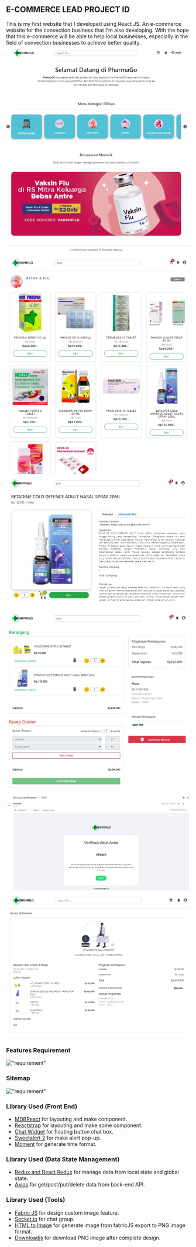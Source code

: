 <!-- This project was bootstrapped with [Create React App](https://github.com/facebook/create-react-app). -->

## E-COMMERCE LEAD PROJECT ID

This is my first website that I developed using React JS. An e-commerce website for the convection business that I'm also developing. With the hope that this e-commerce will be able to help local businesses, especially in the field of convection businesses to achieve better quality.
!["landingpage"](imgreadme/Homepage.JPG)
!["collection"](imgreadme/Product.JPG)
!["detail"](imgreadme/productdetail.JPG)
!["Cart"](imgreadme/cart2.JPG)
!["paymentEmail"](imgreadme/verification.JPG)
!["payment"](imgreadme/invoice.JPG)

### Features Requirement
!["requirement"](imgreadme/requirement.png)

### Sitemap
!["requirement"](imgreadme/sitemap.png)

### Library Used (Front End)
- [MDBReact](https://mdbootstrap.com/docs/react/) for layouting and make component.
- [Reactstrap](https://reactstrap.github.io/) for layouting and make some component.
- [Chat Widget](https://www.npmjs.com/package/react-chat-widget) for floating button chat box.
- [Sweetalert 2](https://sweetalert2.github.io/) for make alert pop-up.
- [Moment](https://momentjs.com/) for generate time format.

### Library Used (Data State Management)
- [Redux and React Redux](https://redux.js.org/) for manage data from local state and global state.
- [Axios](https://www.npmjs.com/package/axios) for get/post/put/delete data from back-end API.

### Library Used (Tools)
- [Fabric JS](http://fabricjs.com/) for design custom image feature.
- [Socket.io](https://socket.io/) for chat group.
- [HTML to Image](https://www.npmjs.com/package/html-to-image) for generate image from fabricJS export to PNG image format.
- [Downloadjs](https://www.npmjs.com/package/downloadjs) for download PNG image after complete design.

<!-- Runs the app in the development mode.<br />
Open [http://localhost:3000](http://localhost:3000) to view it in the browser.

The page will reload if you make edits.<br />
You will also see any lint errors in the console.

### `npm test`

Launches the test runner in the interactive watch mode.<br />
See the section about [running tests](https://facebook.github.io/create-react-app/docs/running-tests) for more information.

### `npm run build`

Builds the app for production to the `build` folder.<br />
It correctly bundles React in production mode and optimizes the build for the best performance.

The build is minified and the filenames include the hashes.<br />
Your app is ready to be deployed!

See the section about [deployment](https://facebook.github.io/create-react-app/docs/deployment) for more information.

### `npm run eject`

**Note: this is a one-way operation. Once you `eject`, you can’t go back!**

If you aren’t satisfied with the build tool and configuration choices, you can `eject` at any time. This command will remove the single build dependency from your project.

Instead, it will copy all the configuration files and the transitive dependencies (Webpack, Babel, ESLint, etc) right into your project so you have full control over them. All of the commands except `eject` will still work, but they will point to the copied scripts so you can tweak them. At this point you’re on your own.

You don’t have to ever use `eject`. The curated feature set is suitable for small and middle deployments, and you shouldn’t feel obligated to use this feature. However we understand that this tool wouldn’t be useful if you couldn’t customize it when you are ready for it.

## Learn More

You can learn more in the [Create React App documentation](https://facebook.github.io/create-react-app/docs/getting-started).

To learn React, check out the [React documentation](https://reactjs.org/).

### Code Splitting

This section has moved here: https://facebook.github.io/create-react-app/docs/code-splitting

### Analyzing the Bundle Size

This section has moved here: https://facebook.github.io/create-react-app/docs/analyzing-the-bundle-size

### Making a Progressive Web App

This section has moved here: https://facebook.github.io/create-react-app/docs/making-a-progressive-web-app

### Advanced Configuration

This section has moved here: https://facebook.github.io/create-react-app/docs/advanced-configuration

### Deployment

This section has moved here: https://facebook.github.io/create-react-app/docs/deployment

### `npm run build` fails to minify

This section has moved here: https://facebook.github.io/create-react-app/docs/troubleshooting#npm-run-build-fails-to-minify -->

